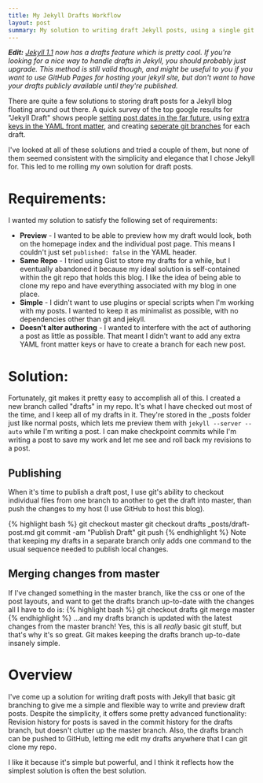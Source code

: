 ```yaml
---
title: My Jekyll Drafts Workflow
layout: post
summary: My solution to writing draft Jekyll posts, using a single git branch.
---
```

***Edit:*** *[Jekyll 1.1](http://jekyllrb.com/docs/upgrading/) now has a drafts feature which is pretty cool. If you're looking for a nice way to handle drafts in Jekyll, you should probably just upgrade. This method is still valid though, and might be useful to you if you want to use GitHub Pages for hosting your jekyll site, but don't want to have your drafts publicly available until they're published.*

There are quite a few solutions to storing draft posts for a Jekyll blog floating around out there. A quick survey of the top google results for "Jekyll Draft" shows people [setting post dates in the far future](http://tqcblog.com/2012/08/22/jekyll-drafts/), using [extra keys in the YAML front matter](http://blog.pixarea.com/2012/07/draft-posts-in-jekyll), and creating [seperate git branches](https://nolancaudill.com/2011/07/03/my-jekyll-setup/) for each draft.

I've looked at all of these solutions and tried a couple of them, but none of them seemed consistent with the simplicity and elegance that I chose Jekyll for. This led to me rolling my own solution for draft posts.

# Requirements:
I wanted my solution to satisfy the following set of requirements:

- **Preview** - I wanted to be able to preview how my draft would look, both on the homepage index and the individual post page. This means I couldn't just set `published: false` in the YAML header.
- **Same Repo** - I tried using Gist to store my drafts for a while, but I eventually abandoned it because my ideal solution is self-contained within the git repo that holds this blog. I like the idea of being able to clone my repo and have everything associated with my blog in one place.
- **Simple** - I didn't want to use plugins or special scripts when I'm working with my posts. I wanted to keep it as minimalist as possible, with no dependencies other than git and jekyll. 
- **Doesn't alter authoring** - I wanted to interfere with the act of authoring a post as little as possible. That meant I didn't want to add any extra YAML front matter keys or have to create a branch for each new post.

# Solution:
Fortunately, git makes it pretty easy to accomplish all of this. I created a new branch called "drafts" in my repo. It's what I have checked out most of the time, and I keep all of my drafts in it. They're stored in the _posts folder just like normal posts, which lets me preview them with `jekyll --server --auto` while I'm writing a post. I can make checkpoint commits while I'm writing a post to save my work and let me see and roll back my revisions to a post.

## Publishing
When it's time to publish a draft post, I use git's ability to checkout individual files from one branch to another to get the draft into master, than push the changes to my host (I use GitHub to host this blog).

{% highlight bash %}
git checkout master
git checkout drafts _posts/draft-post.md
git commit -am "Publish Draft"
git push
{% endhighlight %}
Note that keeping my drafts in a separate branch only adds one command to the usual sequence needed to publish local changes.

## Merging changes from master
If I've changed something in the master branch, like the css or one of the post layouts, and want to get the drafts branch up-to-date with the changes all I have to do is:
{% highlight bash %}
git checkout drafts
git merge master
{% endhighlight %} 
...and my drafts branch is updated with the latest changes from the master branch! Yes, this is all *really* basic git stuff, but that's why it's so great. Git makes keeping the drafts branch up-to-date insanely simple.

# Overview
I've come up a solution for writing draft posts with Jekyll that basic git branching to give me a simple and flexible way to write and preview draft posts. Despite the simplicity, it offers some pretty advanced functionality: Revision history for posts is saved in the commit history for the drafts branch, but doesn't clutter up the master branch. Also, the drafts branch can be pushed to GitHub, letting me edit my drafts anywhere that I can git clone my repo.

I like it because it's simple but powerful, and I think it reflects how the simplest solution is often the best solution.